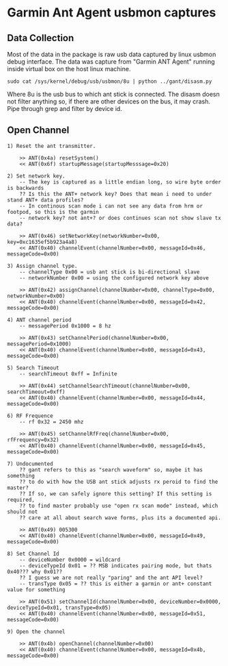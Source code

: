# Garmin Ant Agent usbmon captures

## Data Collection

Most of the data in the package is raw usb data captured by linux usbmon debug interface. The data was capture from "Garmin ANT Agent" running inside virtual box on the host linux machine.

	sudo cat /sys/kernel/debug/usb/usbmon/8u | python ../gant/disasm.py

Where 8u is the usb bus to which ant stick is connected. The disasm doesn not filter anything so, if there are other devices on the bus, it may crash. Pipe through grep and filter by device id.

## Open Channel 

	1) Reset the ant transmitter.

		>> ANT(0x4a) resetSystem()
		<< ANT(0x6f) startupMessage(startupMesssage=0x20)

	2) Set network key.
		-- The key is captured as a little endian long, so wire byte order is backwards
		?? Is this the ANT+ network key? Does that mean i need to under stand ANT+ data profiles?
		-- In continous scan mode i can not see any data from hrm or footpod, so this is the garmin
		-- network key? not ant+? or does continues scan not show slave tx data?

		>> ANT(0x46) setNetworkKey(networkNumber=0x00, key=0xc1635ef5b923a4a8)
		<< ANT(0x40) channelEvent(channelNumber=0x00, messageId=0x46, messageCode=0x00)

	3) Assign channel type.
		-- channelType 0x00 = usb ant stick is bi-directional slave
		-- networkNumber 0x00 = using the configured network key above

		>> ANT(0x42) assignChannel(channelNumber=0x00, channelType=0x00, networkNumber=0x00)
		<< ANT(0x40) channelEvent(channelNumber=0x00, messageId=0x42, messageCode=0x00)
	
	4) ANT channel period
		-- messagePeriod 0x1000 = 8 hz

		>> ANT(0x43) setChannelPeriod(channelNumber=0x00, messagePeriod=0x1000)
		<< ANT(0x40) channelEvent(channelNumber=0x00, messageId=0x43, messageCode=0x00)

	5) Search Timeout
		-- searchTimeout 0xff = Infinite

		>> ANT(0x44) setChannelSearchTimeout(channelNumber=0x00, searchTimeout=0xff)
		<< ANT(0x40) channelEvent(channelNumber=0x00, messageId=0x44, messageCode=0x00)

	6) RF Frequence
		-- rf 0x32 = 2450 mhz

		>> ANT(0x45) setChannelRfFreq(channelNumber=0x00, rfFrequency=0x32)
		<< ANT(0x40) channelEvent(channelNumber=0x00, messageId=0x45, messageCode=0x00)

	7) Undocumented
		?? gant refers to this as "search waveform" so, maybe it has something
		?? to do with how the USB ant stick adjusts rx peroid to find the master?
		?? If so, we can safely ignore this setting? If this setting is required,
		?? to find master probably use "open rx scan mode" instead, which should not
		?? care at all about search wave forms, plus its a documented api.

		>> ANT(0x49) 005300
		<< ANT(0x40) channelEvent(channelNumber=0x00, messageId=0x49, messageCode=0x00)

	8) Set Channel Id
		-- deviceNumber 0x0000 = wildcard
		-- deviceTypeId 0x01 = ?? MSB indicates pairing mode, but thats 0x40??? why 0x01??
		?? I guess we are not really "paring" and the ant API level?
		-- transType 0x05 = ?? this is either a garmin or ant+ constant value for something

		>> ANT(0x51) setChannelId(channelNumber=0x00, deviceNumber=0x0000, deviceTypeId=0x01, transType=0x05)
		<< ANT(0x40) channelEvent(channelNumber=0x00, messageId=0x51, messageCode=0x00)
	
	9) Open the channel

		>> ANT(0x4b) openChannel(channelNumber=0x00)
		<< ANT(0x40) channelEvent(channelNumber=0x00, messageId=0x4b, messageCode=0x00)
